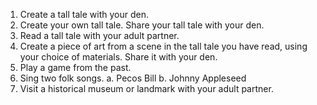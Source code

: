 1. Create a tall tale with your den.
2. Create your own tall tale. Share your tall tale with your den.
3. Read a tall tale with your adult partner.
4. Create a piece of art from a scene in the tall tale you have read, using your choice of materials. Share it with your den.
5. Play a game from the past.
6. Sing two folk songs.
  a. Pecos Bill
  b. Johnny Appleseed
7. Visit a historical museum or landmark with your adult partner.
